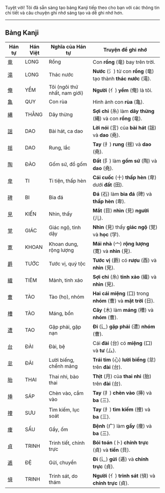 Tuyệt vời\! Tôi đã sẵn sàng tạo bảng Kanji tiếp theo cho bạn với các thông tin chi tiết và câu chuyện ghi nhớ sáng tạo và dễ ghi nhớ hơn.

-----

## Bảng Kanji

| Hán tự | Hán Việt | Nghĩa của Hán tự | Truyện để ghi nhớ |
|---|---|---|---|
| [竜](https://mazii.net/vi-VN/search/kanji/javi/%E7%AB%9C) | LONG | Rồng | Con **rồng** (竜) bay trên trời. |
| [滝](https://mazii.net/vi-VN/search/kanji/javi/%E6%BB%9D) | LONG | Thác nước | **Nước** (氵) từ con **rồng** (竜) tạo thành **thác nước** (滝). |
| [俺](https://mazii.net/vi-VN/search/kanji/javi/%E4%BF%BA) | YỂM | Tôi (ngôi thứ nhất, nam giới) | **Người** (亻) **yểm** (俺) là tôi. |
| [亀](https://mazii.net/vi-VN/search/kanji/javi/%E4%BA%80) | QUY | Con rùa | Hình ảnh con **rùa** (亀). |
| [縄](https://mazii.net/vi-VN/search/kanji/javi/%E7%B8%84) | THẰNG | Dây thừng | **Sợi chỉ** (糸) làm **dây thừng** (縄) và con **rồng** (竜). |
| [謡](https://mazii.net/vi-VN/search/kanji/javi/%E8%AC%A1) | DAO | Bài hát, ca dao | **Lời nói** (言) của **bài hát** (謡) và **dao** (堯). |
| [揺](https://mazii.net/vi-VN/search/kanji/javi/%E6%8F%BA) | DAO | Rung, lắc | **Tay** (扌) **rung** (揺) và **dao** (堯). |
| [陶](https://mazii.net/vi-VN/search/kanji/javi/%E9%99%B6) | ĐÀO | Gốm sứ, đồ gốm | **Đất** (阝) làm **gốm sứ** (陶) và **dao** (堯). |
| [卑](https://mazii.net/vi-VN/search/kanji/javi/%E5%8D%91) | TI | Ti tiện, thấp hèn | **Cái cuốc** (十) **thấp hèn** (卑) dưới **đất** (田). |
| [碑](https://mazii.net/vi-VN/search/kanji/javi/%E7%A2%91) | BI | Bia đá | **Đá** (石) làm **bia đá** (碑) và **thấp hèn** (卑). |
| [見](https://mazii.net/vi-VN/search/kanji/javi/%E8%A6%8B) | KIẾN | Nhìn, thấy | **Mắt** (目) **nhìn** (見) **người** (儿). |
| [覚](https://mazii.net/vi-VN/search/kanji/javi/%E8%A6%9A) | GIÁC | Giác ngộ, tỉnh dậy | **Nhìn** (見) thấy **giác ngộ** (覚) và **học** (学). |
| [寛](https://mazii.net/vi-VN/search/kanji/javi/%E5%AF%9B) | KHOAN | Khoan dung, rộng lượng | **Mái nhà** (宀) **rộng lượng** (寛) và **nhìn** (見). |
| [爵](https://mazii.net/vi-VN/search/kanji/javi/%E7%88%B5) | TƯỚC | Tước vị, quý tộc | **Tước vị** (爵) có **rượu** (酉) và **nhìn** (見). |
| [繊](https://mazii.net/vi-VN/search/kanji/javi/%E7%B9%8A) | TIÊM | Mảnh, tinh xảo | **Sợi chỉ** (糸) **tinh xảo** (繊) và **nhìn** (見). |
| [曹](https://mazii.net/vi-VN/search/kanji/javi/%E6%9B%B9) | TÀO | Tào (họ), nhóm | **Hai cái miệng** (口) trong **nhóm** (曹) và **mặt trời** (日). |
| [槽](https://mazii.net/vi-VN/search/kanji/javi/%E6%A7%BD) | TÀO | Máng, bồn | **Cây** (木) làm **máng** (槽) và **nhóm** (曹). |
| [遭](https://mazii.net/vi-VN/search/kanji/javi/%E9%81%AD) | TAO | Gặp phải, gặp nạn | **Đi** (辶) **gặp phải** (遭) **nhóm** (曹). |
| [台](https://mazii.net/vi-VN/search/kanji/javi/%E5%8F%B0) | ĐÀI | Đài, bệ | Cái **đài** (台) có **miệng** (口) và **tư** (厶). |
| [怠](https://mazii.net/vi-VN/search/kanji/javi/%E6%80%A0) | ĐÃI | Lười biếng, chểnh mảng | **Trái tim** (心) **lười biếng** (怠) trên **đài** (台). |
| [胎](https://mazii.net/vi-VN/search/kanji/javi/%E8%83%8E) | THAI | Thai nhi, bào thai | **Thịt** (月) của **thai nhi** (胎) trên **đài** (台). |
| [挿](https://mazii.net/vi-VN/search/kanji/javi/%E6%8C%BF) | SÁP | Chèn vào, cắm vào | **Tay** (扌) **chèn vào** (挿) và **ba** (三). |
| [捜](https://mazii.net/vi-VN/search/kanji/javi/%E6%8D%9C) | SƯU | Tìm kiếm, lục soát | **Tay** (扌) **tìm kiếm** (捜) và **ba** (三). |
| [痩](https://mazii.net/vi-VN/search/kanji/javi/%E7%97%A9) | SẤU | Gầy, ốm | **Bệnh** (疒) làm **gầy** (痩) và **ba** (三). |
| [貞](https://mazii.net/vi-VN/search/kanji/javi/%E8%B2%9E) | TRINH | Trinh tiết, chính trực | **Bói toán** (卜) **chính trực** (貞) và **tiền** (貝). |
| [逓](https://mazii.net/vi-VN/search/kanji/javi/%E9%80%93) | ĐỆ | Gửi, chuyển | **Đi** (辶) **gửi** (逓) và **chính trực** (貞). |
| [偵](https://mazii.net/vi-VN/search/kanji/javi/%E5%81%B5) | TRINH | Trinh sát, do thám | **Người** (亻) **trinh sát** (偵) và **chính trực** (貞). |


